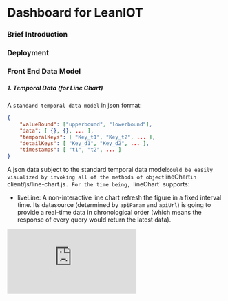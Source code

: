 Dashboard for LeanIOT
===

### Brief Introduction

### Deployment

### Front End Data Model

##### 1. Temporal Data (for Line Chart)

A `standard temporal data model` in json format:
```json
{
	"valueBound": ["upperbound", "lowerbound"],
	"data": [ {}, {}, ... ],
	"temporalKeys": [ "Key_t1", "Key_t2", ... ],
	"detailKeys": [ "Key_d1", "Key_d2", ... ],
	"timestamps": [ "t1", "t2", ... ]
}
```

A json data subject to the standard temporal data model` could be easily visualized by invoking all of the methods of object `lineChart`in `client/js/line-chart.js`. For the time being, `lineChart` supports:

- liveLine: A non-interactive line chart refresh the figure in a fixed interval time. Its datasource (determined by `apiParam` and `apiUrl`) is going to provide a real-time data in chronological order (which means the response of every query would return the latest data).

![demo_live_line_chart](https://github.com/leaniot/dashboard/tree/master/doc/demo_live_line_chart.js)